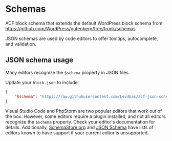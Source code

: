 # Schemas

ACF block schema that extends the default WordPress block schema from https://github.com/WordPress/gutenberg/tree/trunk/schemas

JSON schemas are used by code editors to offer tooltips, autocomplete, and validation.

## JSON schema usage

Many editors recognize the `$schema` property in JSON files.

Update your `block.json` to include:

```json
{
	"$schema": "https://raw.githubusercontent.com/Levdbas/acf-json-schema/main/acf-blocks.json"
}
```
Visual Studio Code and PhpStorm are two popular editors that work out of the box. However, some editors require a plugin installed, and not all editors recognize the `$schema` property. Check your editor's documentation for details. Additionally, [SchemaStore.org](https://www.schemastore.org/) and [JSON Schema](https://json-schema.org/implementations.html#editors) have lists of editors known to have support if your current editor is unsupported.
